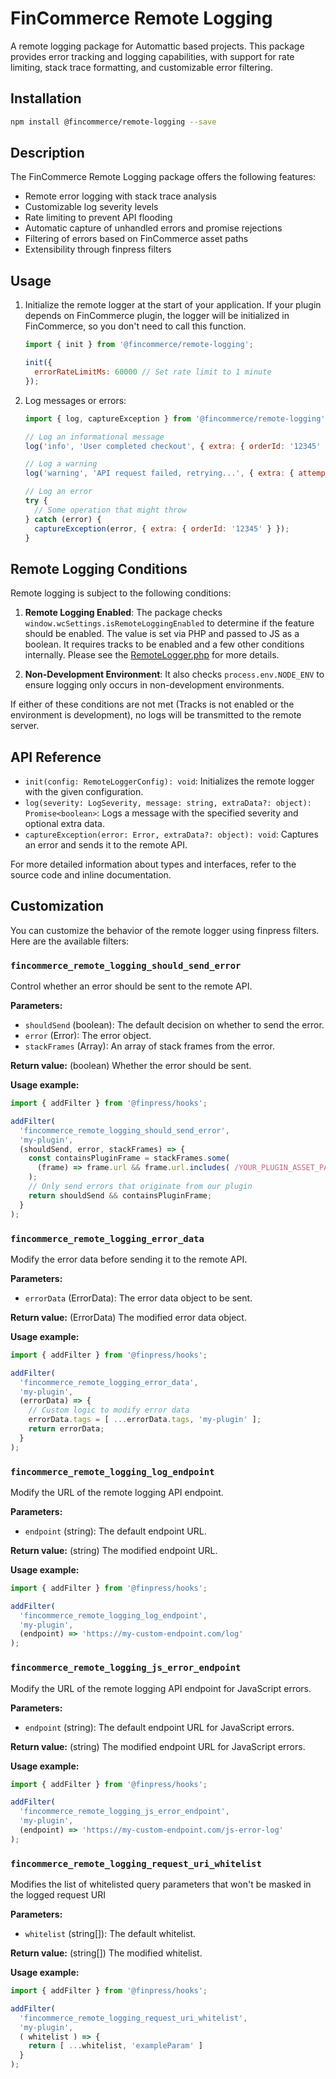 # FinCommerce Remote Logging

A remote logging package for Automattic based projects. This package provides error tracking and logging capabilities, with support for rate limiting, stack trace formatting, and customizable error filtering.

## Installation

```bash
npm install @fincommerce/remote-logging --save
```

## Description

The FinCommerce Remote Logging package offers the following features:

- Remote error logging with stack trace analysis
- Customizable log severity levels
- Rate limiting to prevent API flooding
- Automatic capture of unhandled errors and promise rejections
- Filtering of errors based on FinCommerce asset paths
- Extensibility through finpress filters

## Usage

1. Initialize the remote logger at the start of your application. If your plugin depends on FinCommerce plugin, the logger will be initialized in FinCommerce, so you don't need to call this function.

    ```js
    import { init } from '@fincommerce/remote-logging';

    init({
      errorRateLimitMs: 60000 // Set rate limit to 1 minute
    });
    ```

2. Log messages or errors:

    ```js
    import { log, captureException } from '@fincommerce/remote-logging';

    // Log an informational message
    log('info', 'User completed checkout', { extra: { orderId: '12345' } });

    // Log a warning
    log('warning', 'API request failed, retrying...', { extra: { attempts: 3 } });

    // Log an error
    try {
      // Some operation that might throw
    } catch (error) {
      captureException(error, { extra: { orderId: '12345' } });
    }
    ```

## Remote Logging Conditions

Remote logging is subject to the following conditions:

1. **Remote Logging Enabled**: The package checks `window.wcSettings.isRemoteLoggingEnabled` to determine if the feature should be enabled. The value is set via PHP and passed to JS as a boolean. It requires tracks to be enabled and a few other conditions internally. Please see the [RemoteLogger.php](https://github.com/dieselfox1/fincommerce/blob/trunk/plugins/fincommerce/src/Internal/Logging/RemoteLogger.php) for more details.

2. **Non-Development Environment**: It also checks `process.env.NODE_ENV` to ensure logging only occurs in non-development environments.

If either of these conditions are not met (Tracks is not enabled or the environment is development), no logs will be transmitted to the remote server.

## API Reference

- `init(config: RemoteLoggerConfig): void`: Initializes the remote logger with the given configuration.
- `log(severity: LogSeverity, message: string, extraData?: object): Promise<boolean>`: Logs a message with the specified severity and optional extra data.
- `captureException(error: Error, extraData?: object): void`: Captures an error and sends it to the remote API.

For more detailed information about types and interfaces, refer to the source code and inline documentation.

## Customization


You can customize the behavior of the remote logger using finpress filters. Here are the available filters:

### `fincommerce_remote_logging_should_send_error`

Control whether an error should be sent to the remote API.

**Parameters:**

- `shouldSend` (boolean): The default decision on whether to send the error.
- `error` (Error): The error object.
- `stackFrames` (Array): An array of stack frames from the error.

**Return value:** (boolean) Whether the error should be sent.

**Usage example:**

```js
import { addFilter } from '@finpress/hooks';

addFilter(
  'fincommerce_remote_logging_should_send_error',
  'my-plugin',
  (shouldSend, error, stackFrames) => {
    const containsPluginFrame = stackFrames.some(
      (frame) => frame.url && frame.url.includes( /YOUR_PLUGIN_ASSET_PATH/ )
    );
    // Only send errors that originate from our plugin
    return shouldSend && containsPluginFrame;
  }
);
```

### `fincommerce_remote_logging_error_data`

Modify the error data before sending it to the remote API.

**Parameters:**

- `errorData` (ErrorData): The error data object to be sent.

**Return value:** (ErrorData) The modified error data object.

**Usage example:**

```js
import { addFilter } from '@finpress/hooks';

addFilter(
  'fincommerce_remote_logging_error_data',
  'my-plugin',
  (errorData) => {
    // Custom logic to modify error data
    errorData.tags = [ ...errorData.tags, 'my-plugin' ];
    return errorData;
  }
);
```

### `fincommerce_remote_logging_log_endpoint`

Modify the URL of the remote logging API endpoint.

**Parameters:**

- `endpoint` (string): The default endpoint URL.

**Return value:** (string) The modified endpoint URL.

**Usage example:**

```js
import { addFilter } from '@finpress/hooks';

addFilter(
  'fincommerce_remote_logging_log_endpoint',
  'my-plugin',
  (endpoint) => 'https://my-custom-endpoint.com/log'
);
```

### `fincommerce_remote_logging_js_error_endpoint`

Modify the URL of the remote logging API endpoint for JavaScript errors.

**Parameters:**

- `endpoint` (string): The default endpoint URL for JavaScript errors.

**Return value:** (string) The modified endpoint URL for JavaScript errors.

**Usage example:**

```js
import { addFilter } from '@finpress/hooks';

addFilter(
  'fincommerce_remote_logging_js_error_endpoint',
  'my-plugin',
  (endpoint) => 'https://my-custom-endpoint.com/js-error-log'
);
```

### `fincommerce_remote_logging_request_uri_whitelist`

Modifies the list of whitelisted query parameters that won't be masked in the logged request URI

**Parameters:**

- `whitelist` (string[]): The default whitelist.

**Return value:** (string[]) The modified whitelist.

**Usage example:**

```js
import { addFilter } from '@finpress/hooks';

addFilter(
  'fincommerce_remote_logging_request_uri_whitelist',
  'my-plugin',
  ( whitelist ) => {
    return [ ...whitelist, 'exampleParam' ]
  }
);
```
